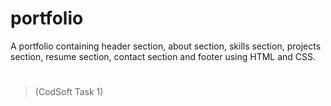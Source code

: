 # portfolio
A portfolio containing header section, about section, skills section, projects section, resume section, contact section and footer using HTML and CSS.
#
>(CodSoft Task 1)
